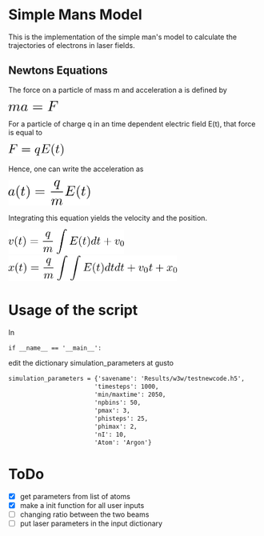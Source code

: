 # Simple Mans Model

This is the implementation of the simple man's model to calculate the trajectories of electrons in laser fields.

## Newtons Equations

The force on a particle of mass m and acceleration a is defined by

<img src="./Images/Readme/Fma.png" alt="F=ma" height="20px">

For a particle of charge q in an time dependent electric field E(t), that force is equal to

<img src="./Images/Readme/FqE.png" alt="F=qE" height="25px">

Hence, one can write the acceleration as

<img src="./Images/Readme/aqmE.png" alt="a=q/m*E" height="50px">

Integrating this equation yields the velocity and the position.

<img src="./Images/Readme/vqmE.png" alt="v=q/m*E..." height="50px">

<img src="./Images/Readme/xqmE.png" alt="x=q/m*E..." height="50px">


# Usage of the script

In

```python3
if __name__ == '__main__':
```
edit the dictionary simulation_parameters at gusto

```python3
simulation_parameters = {'savename': 'Results/w3w/testnewcode.h5',
                        'timesteps': 1000,
                        'min/maxtime': 2050,
                        'npbins': 50,
                        'pmax': 3,
                        'phisteps': 25,
                        'phimax': 2,
                        'nI': 10,
                        'Atom': 'Argon'}
```

# ToDo

- [x] get parameters from list of atoms
- [x] make a init function for all user inputs
- [ ] changing ratio between the two beams
- [ ] put laser parameters in the input dictionary
